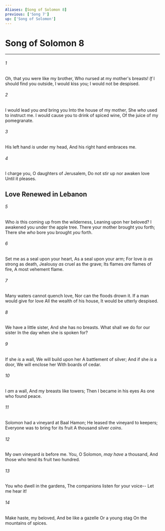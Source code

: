 ```yaml
---
Aliases: [Song of Solomon 8]
previous: ['Song 7']
up: ['Song of Solomon']
---
```

# Song of Solomon 8

***


###### 1 
Oh, that you were like my brother, Who nursed at my mother's breasts! _If_ I should find you outside, I would kiss you; I would not be despised. 

###### 2 
I would lead you _and_ bring you Into the house of my mother, She _who_ used to instruct me. I would cause you to drink of spiced wine, Of the juice of my pomegranate. 

###### 3 
His left hand _is_ under my head, And his right hand embraces me. 

###### 4 
I charge you, O daughters of Jerusalem, Do not stir up nor awaken love Until it pleases.

## Love Renewed in Lebanon 

###### 5 
Who _is_ this coming up from the wilderness, Leaning upon her beloved? I awakened you under the apple tree. There your mother brought you forth; There she _who_ bore you brought _you_ forth. 

###### 6 
Set me as a seal upon your heart, As a seal upon your arm; For love _is as_ strong as death, Jealousy _as_ cruel as the grave; Its flames _are_ flames of fire, A most vehement flame. 

###### 7 
Many waters cannot quench love, Nor can the floods drown it. If a man would give for love All the wealth of his house, It would be utterly despised. 

###### 8 
We have a little sister, And she has no breasts. What shall we do for our sister In the day when she is spoken for? 

###### 9 
If she _is_ a wall, We will build upon her A battlement of silver; And if she _is_ a door, We will enclose her With boards of cedar. 

###### 10 
I _am_ a wall, And my breasts like towers; Then I became in his eyes As one who found peace. 

###### 11 
Solomon had a vineyard at Baal Hamon; He leased the vineyard to keepers; Everyone was to bring for its fruit A thousand silver _coins_. 

###### 12 
My own vineyard _is_ before me. You, O Solomon, _may have_ a thousand, And those who tend its fruit two hundred. 

###### 13 
You who dwell in the gardens, The companions listen for your voice-- Let me hear it! 

###### 14 
Make haste, my beloved, And be like a gazelle Or a young stag On the mountains of spices.
